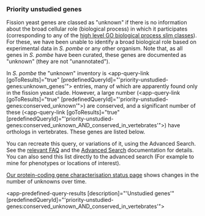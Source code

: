 ### Priority unstudied genes

Fission yeast genes are classed as "unknown" if there is no information
about the broad cellular role (biological process) in which it
participates (corresponding to any of the [high level GO biological process slim classes](/browse-curation/fission-yeast-bp-go-slim-terms)). For these, we have been unable to identify a broad biological role based on
experimental data in *S. pombe* or any other organism. Note that, as
all genes in *S. pombe* have been curated, these genes are documented
as "unknown" (they are not "unannotated").

In *S. pombe* the "unknown" inventory is 
<app-query-link [goToResults]="true" [predefinedQueryId]="'priority-unstudied-genes:unknown_genes'"></app-query-link> entries, many of
which are apparently found only in the fission yeast clade. However, a large number
(<app-query-link [goToResults]="true" [predefinedQueryId]="'priority-unstudied-genes:conserved_unknown'"></app-query-link>) are conserved, and a significant
number of these (<app-query-link [goToResults]="true" [predefinedQueryId]="'priority-unstudied-genes:conserved_unknown_AND_conserved_in_vertebrates'"></app-query-link>) have orthologs in vertebrates. These genes are
listed below.

You can recreate this query, or variations of it, using the Advanced
Search. See the [relevant FAQ](/faq/how-can-i-find-all-s.-pombe-genes-are-conserved-human)
and the [Advanced Search](/query) documentation for details. You can also
send this list directly to the advanced search (For example to mine
for phenotypes or locations of interest).

[Our protein-coding gene characterisation status page](/status/protein-status-tracker)
shows changes in the number of unknowns over time.

<app-predefined-query-results [description]="'Unstudied genes'" [predefinedQueryId]="'priority-unstudied-genes:conserved_unknown_AND_conserved_in_vertebrates'"></app-predefined-query-results>
